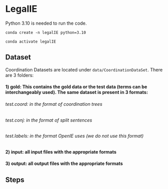 # LegalIE

Python 3.10 is needed to run the code.

`conda create -n legalIE python=3.10`

`conda activate legalIE`

## Dataset

Coordination Datasets are located under `data/CoordinationDataSet`. There are 3 folders:

#### 1) gold: This contains the gold data or the test data (terms can be interchangeably used). The same dataset is present in 3 formats:
###### test.coord: in the format of coordination trees
###### test.conj: in the format of split sentences
###### test.labels: in the format OpenIE uses (we do not use this format)

#### 2) input: all input files with the appropriate formats
#### 3) output: all output files with the appropriate formats

## Steps

<!---

**Dataset1** To obtain linearized output from Graphene's tree hierarchical sentence structure, run ProcessingDisSimTree.py.
Input: treeStructure.txt output:LinearizedTree.txt

**cmd:** python ProcessingDisSimTree.py output.txt

output: <br>
#Bell , based in Los Angeles , makes and distributes electronic , computer and building products . <br>
SUB/UNKNOWN_SUBORDINATION('Bell makes and distributes electronic , computer and building products .','Bell is based in Los Angeles .')

**Dataset2** To obtain coordiantion from OpenIE6, use preprocess.py file . It takes ptb_train_split_labels file as input and generates coordination tree file as output

Input file content : <br>

Seven Big Board stocks -- UAL , AMR , BankAmerica , Walt Disney , Capital Cities\/ABC , Philip Morris and Pacific Telesis Group -- stopped trading and never resumed . <br>
NONE NONE NONE NONE NONE CP_START SEP CP SEP CP SEP CP CP SEP CP CP SEP CP CP CC CP CP CP NONE CP_START CP CC CP CP NONE <br>
NONE NONE NONE NONE NONE NONE NONE NONE NONE NONE NONE NONE NONE NONE NONE NONE NONE NONE NONE NONE NONE NONE NONE NONE NONE NONE NONE NONE NONE NONE <br>
NONE NONE NONE NONE NONE NONE NONE NONE NONE NONE NONE NONE NONE NONE NONE NONE NONE NONE NONE NONE NONE NONE NONE NONE NONE NONE NONE NONE NONE NONE <br>

Output: <br>

#Seven Big Board stocks -- UAL , AMR , BankAmerica , Walt Disney , Capital Cities\/ABC , Philip Morris and Pacific Telesis Group -- stopped trading and never resumed . <br>
COORDINATION(" Seven Big Board stocks -- UAL -- stopped trading ." , " Seven Big Board stocks -- UAL -- never resumed ." , " Seven Big Board stocks -- AMR -- stopped trading ." , " Seven Big Board stocks -- AMR -- never resumed ." , " Seven Big Board stocks -- BankAmerica -- stopped trading ." , " Seven Big Board stocks -- BankAmerica -- never resumed ." , " Seven Big Board stocks -- Walt Disney -- stopped trading ." , " Seven Big Board stocks -- Walt Disney -- never resumed ." , " Seven Big Board stocks -- Capital Cities\/ABC -- stopped trading ." , " Seven Big Board stocks -- Capital Cities\/ABC -- never resumed ." , " Seven Big Board stocks -- Philip Morris -- stopped trading ." , " Seven Big Board stocks -- Philip Morris -- never resumed ." , " Seven Big Board stocks -- Pacific Telesis Group -- stopped trading ." , " Seven Big Board stocks -- Pacific Telesis Group -- never resumed ." ) <br>

-->

